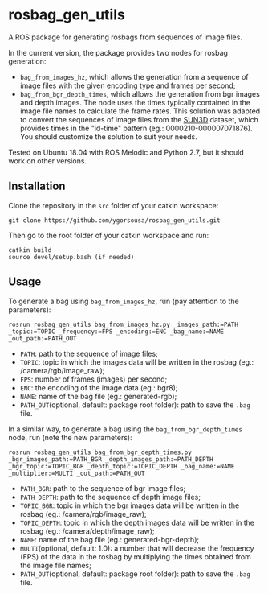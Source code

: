 # rosbag_gen_utils
A ROS package for generating rosbags from sequences of image files.

In the current version, the package provides two nodes for rosbag generation:
- `bag_from_images_hz`, which allows the generation from a sequence of image files with the given encoding type and frames per second;
- `bag_from_bgr_depth_times`, which allows the generation from bgr images and depth images. The node uses the times typically contained in the image file names to calculate the frame rates. This solution was adapted to convert the sequences of image files from the [SUN3D](https://sun3d.cs.princeton.edu/) dataset, which provides times in the "id-time" pattern (eg.: 0000210-000007071876). You should customize the solution to suit your needs.

Tested on Ubuntu 18.04 with ROS Melodic and Python 2.7, but it should work on other versions.

## Installation
Clone the repository in the `src` folder of your catkin workspace:

```
git clone https://github.com/ygorsousa/rosbag_gen_utils.git
```

Then go to the root folder of your catkin workspace and run:

```
catkin build
source devel/setup.bash (if needed)
```

## Usage 

To generate a bag using `bag_from_images_hz`, run (pay attention to the parameters):
```
rosrun rosbag_gen_utils bag_from_images_hz.py _images_path:=PATH _topic:=TOPIC _frequency:=FPS _encoding:=ENC _bag_name:=NAME _out_path:=PATH_OUT
```
- `PATH`: path to the sequence of image files; 
- `TOPIC`: topic in which the images data will be written in the rosbag (eg.: /camera/rgb/image_raw); 
- `FPS`: number of frames (images) per second; 
- `ENC`: the encoding of the image data (eg.: bgr8); 
- `NAME`: name of the bag file (eg.: generated-rgb);
- `PATH_OUT`(optional, default: package root folder): path to save the `.bag` file.

In a similar way, to generate a bag using the `bag_from_bgr_depth_times` node, run (note the new parameters):
```
rosrun rosbag_gen_utils bag_from_bgr_depth_times.py _bgr_images_path:=PATH_BGR _depth_images_path:=PATH_DEPTH _bgr_topic:=TOPIC_BGR _depth_topic:=TOPIC_DEPTH _bag_name:=NAME _multiplier:=MULTI _out_path:=PATH_OUT
```
- `PATH_BGR`: path to the sequence of bgr image files; 
- `PATH_DEPTH`: path to the sequence of depth image files; 
- `TOPIC_BGR`: topic in which the bgr images data will be written in the rosbag (eg.: /camera/rgb/image_raw); 
- `TOPIC_DEPTH`: topic in which the depth images data will be written in the rosbag (eg.: /camera/depth/image_raw); 
- `NAME`: name of the bag file (eg.: generated-bgr-depth);
- `MULTI`(optional, default: 1.0): a number that will decrease the frequency (FPS) of the data in the rosbag by multiplying the times obtained from the image file names; 
- `PATH_OUT`(optional, default: package root folder): path to save the `.bag` file.
